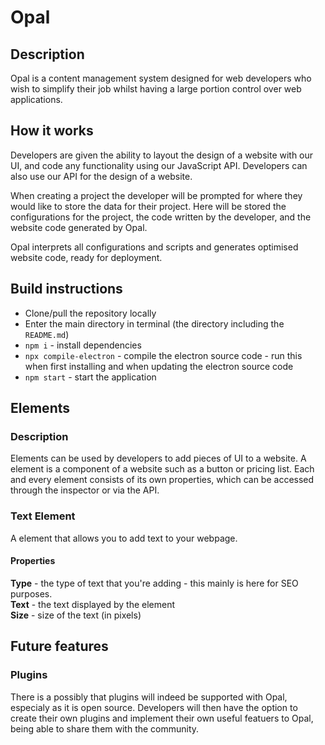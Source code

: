 # Opal

## Description
Opal is a content management system designed for web developers who wish to simplify their job whilst having a large portion control over web applications.

## How it works
Developers are given the ability to layout the design of a website with our UI, and code any functionality using our JavaScript API. Developers can also use our API for the design of a website.

When creating a project the developer will be prompted for where they would like to store the data for their project. Here will be stored the configurations for the project, the code written by the developer, and the website code generated by Opal.

Opal interprets all configurations and scripts and generates optimised website code, ready for deployment.

## Build instructions
- Clone/pull the repository locally
- Enter the main directory in terminal (the directory including the `README.md`)
- `npm i` - install dependencies
- `npx compile-electron` - compile the electron source code - run this when first installing and when updating the electron source code
- `npm start` - start the application


## Elements

### Description
Elements can be used by developers to add pieces of UI to a website. A element is a component of a website such as a button or pricing list. Each and every element consists of its own properties, which can be accessed through the inspector or via the API.

### Text Element

A element that allows you to add text to your webpage.

#### Properties

**Type** - the type of text that you're adding - this mainly is here for SEO purposes. \
**Text** - the text displayed by the element \
**Size** - size of the text (in pixels)

## Future features

### Plugins
There is a possibly that plugins will indeed be supported with Opal, especialy as it is open source. Developers will then have the option to create their own plugins and implement their own useful featuers to Opal, being able to share them with the community.